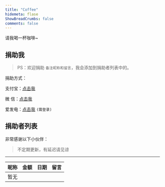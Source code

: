 ```yaml
---
title: "Coffee"
hidemeta: flase
ShowBreadCrumbs: false
comments: false
---
```


请我喝一杯咖啡~

## 捐助我
> PS：欢迎捐助 ``备注昵称和留言``，我会添加到捐助者列表中的。

捐助方式：

支付宝：[点击我](/AliPay.webp)

微  信：[点击我](/WeChatPay.webp)

爱发电：[点击我](https://afdian.net/a/yuanmoe)   ``(需登录)``

## 捐助者列表

非常感谢以下小伙伴：

> 不定期更新，有延迟请见谅 

------



| 昵称 | 金额   | 日期       | 留言            |
| :----: | :----: | :--------: | :-------------: |
|  暂无  |  |  |  |

